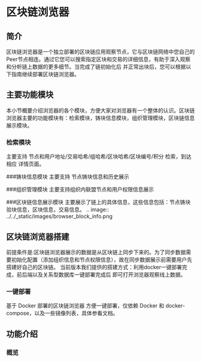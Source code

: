 # 区块链浏览器

## 简介

区块链浏览器是一个独立部署的区块链应用观察节点，它与区块链网络中您自己的Peer节点相连。通过它您可以搜索指定区块和交易的详细信息，有助于深入观察和分析链上数据的更多细节。当完成了链初始化后 并正常出块后，您可以根据以下指南继续部署区块链浏览器。

## 主要功能模块

本小节概要介绍浏览器的各个模块，方便大家对浏览器有一个整体的认识。区块链浏览器主要的功能模块有：检索模块，铸块信息模块，组织管理模块，区块链信息展示模块。

### 检索模块
 主要支持 节点和用户地址/交易哈希/组哈希/区块哈希/区块编号/积分 检索，到达相应 详情页面。
  
###铸块信息模块
 主要支持 节点铸块信息和历史展示
 
###组织管理模块
 主要支持组织内联盟节点和用户权限信息展示
 
###区块链信息展示模块
 主要展示了链上的具体信息，这些信息包括：节点铸块验块信息，区块信息，交易信息。
 .. image:: ../../_static/images/browser_block_info.png

## 区块链浏览器搭建
 前提条件是:区块链浏览器展示的数据是从区块链上同步下来的。为了同步数据需要初始化配置（添加组织信息和节点权限信息），故在同步数据展示前需要用户先搭建好自己的区块链。
 当前版本我们提供的搭建方式：利用docker一键部署完成，前后端以及关系型数据库一键部署完成后 即可打开浏览器观察线上数据。
 
### 一键部署
 基于 Docker 部署的区块链浏览器
 方便一键部署，仅依赖 Docker 和 docker-compose，以及一些镜像列表，具体参看文档。
 
## 功能介绍
### 概览


